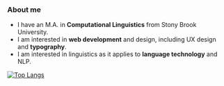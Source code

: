 ### About me

- I have an M.A. in **Computational Linguistics** from Stony Brook University.  
- I am interested in **web development** and design, including UX design and **typography**.
- I am interested in linguistics as it applies to **language technology** and NLP.

[![Top Langs](https://github-readme-stats.vercel.app/api/top-langs/?username=dechrissen&langs_count=10&layout=compact&theme=onedark)](https://github.com/dechrissen/github-readme-stats)
